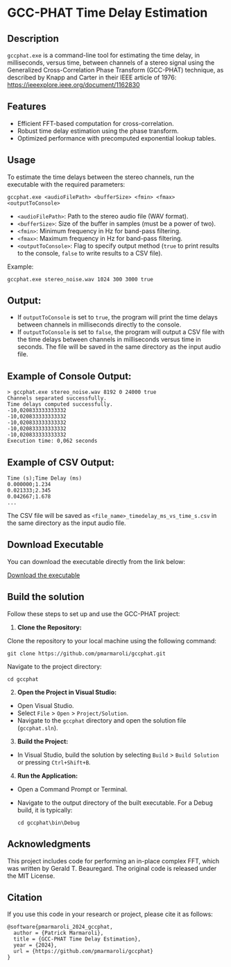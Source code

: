 GCC-PHAT Time Delay Estimation
=============

Description
-----------
```gccphat.exe``` is a command-line tool for estimating the time delay, in milliseconds, versus time, between channels of a stereo signal using the Generalized Cross-Correlation Phase Transform (GCC-PHAT) technique, as described by Knapp and Carter in their IEEE article of 1976: https://ieeexplore.ieee.org/document/1162830

Features
---------
- Efficient FFT-based computation for cross-correlation.
- Robust time delay estimation using the phase transform.
- Optimized performance with precomputed exponential lookup tables.

Usage
-----
To estimate the time delays between the stereo channels, run the executable with the required parameters:

```
gccphat.exe <audioFilePath> <bufferSize> <fmin> <fmax> <outputToConsole>
```

- ```<audioFilePath>```: Path to the stereo audio file (WAV format).
- ```<bufferSize>```: Size of the buffer in samples (must be a power of two).
- ```<fmin>```: Minimum frequency in Hz for band-pass filtering.
- ```<fmax>```: Maximum frequency in Hz for band-pass filtering.
- ``` <outputToConsole> ```: Flag to specify output method (`true` to print results to the console, `false` to write results to a CSV file).

Example:
```
gccphat.exe stereo_noise.wav 1024 300 3000 true
```

Output:
----

- If `outputToConsole` is set to `true`, the program will print the time delays between channels in milliseconds directly to the console.
- If `outputToConsole` is set to `false`, the program will output a CSV file with the time delays between channels in milliseconds versus time in seconds. The file will be saved in the same directory as the input audio file.


Example of Console Output:
---

```
> gccphat.exe stereo_noise.wav 8192 0 24000 true
Channels separated successfully.
Time delays computed successfully.
-10,020833333333332
-10,020833333333332
-10,020833333333332
-10,020833333333332
-10,020833333333332
Execution time: 0,062 seconds
```

Example of CSV Output:
---

```
Time (s);Time Delay (ms)
0.000000;1.234
0.021333;2.345
0.042667;1.678
...
``` 

The CSV file will be saved as `<file_name>_timedelay_ms_vs_time_s.csv` in the same directory as the input audio file.

Download Executable
---
You can download the executable directly from the link below:

[Download the executable](https://github.com/pmarmaroli/gccphat/blob/main/gccphat.zip)


Build the solution
------------------

Follow these steps to set up and use the GCC-PHAT project:

1. **Clone the Repository:**
   
Clone the repository to your local machine using the following command:

```
git clone https://github.com/pmarmaroli/gccphat.git
```

Navigate to the project directory:

```
cd gccphat
```

2. **Open the Project in Visual Studio:**
- Open Visual Studio.
- Select `File` > `Open` > `Project/Solution`.
- Navigate to the `gccphat` directory and open the solution file (`gccphat.sln`).

3. **Build the Project:**
- In Visual Studio, build the solution by selecting `Build` > `Build Solution` or pressing `Ctrl+Shift+B`.

4. **Run the Application:**
- Open a Command Prompt or Terminal.
- Navigate to the output directory of the built executable. For a Debug build, it is typically:

  ```
  cd gccphat\bin\Debug
  ```


Acknowledgments
---------------

This project includes code for performing an in-place complex FFT, which was written by Gerald T. Beauregard. The original code is released under the MIT License.

Citation
--

If you use this code in your research or project, please cite it as follows:

```
@software{pmarmaroli_2024_gccphat,
  author = {Patrick Marmaroli},
  title = {GCC-PHAT Time Delay Estimation},
  year = {2024},
  url = {https://github.com/pmarmaroli/gccphat}
}
```
